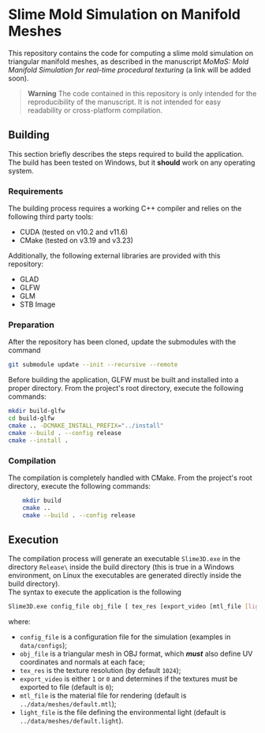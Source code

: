 # Slime Mold Simulation on Manifold Meshes

This repository contains the code for computing a slime mold simulation on triangular manifold meshes, as described in the manuscript *MoMaS: Mold Manifold Simulation for real-time procedural texturing* (a link will be added soon).  

> **Warning**
> The code contained in this repository is only intended for the reproducibility of the manuscript. It is not intended for easy readability or cross-platform compilation.  


## Building
This section briefly describes the steps required to build the application.  
The build has been tested on Windows, but it **should** work on any operating system.

### Requirements
The building process requires a working C++ compiler and relies on the following third party tools:
- CUDA (tested on v10.2 and v11.6)
- CMake (tested on v3.19 and v3.23)  

Additionally, the following external libraries are provided with this repository:
- GLAD
- GLFW
- GLM
- STB Image

### Preparation
After the repository has been cloned, update the submodules with the command
```sh
git submodule update --init --recursive --remote
```

Before building the application, GLFW must be built and installed into a proper directory. From the project's root directory, execute the following commands:
```sh
mkdir build-glfw
cd build-glfw
cmake .. -DCMAKE_INSTALL_PREFIX="../install"
cmake --build . --config release
cmake --install .
```

### Compilation
The compilation is completely handled with CMake. From the project's root directory, execute the following commands:
```sh
    mkdir build
    cmake ..
    cmake --build . --config release
```


## Execution
The compilation process will generate an executable `Slime3D.exe` in the directory `Release\` inside the build directory (this is true in a Windows environment, on Linux the executables are generated directly inside the build directory).  
The syntax to execute the application is the following
```sh
Slime3D.exe config_file obj_file [ tex_res [export_video [mtl_file [light_file]]]]
```
where:
- `config_file` is a configuration file for the simulation (examples in `data/configs`);
- `obj_file` is a triangular mesh in OBJ format, which **_must_** also define UV coordinates and normals at each face;
- `tex_res` is the texture resolution (by default `1024`);
- `export_video` is either `1` or `0` and determines if the textures must be exported to file (default is `0`);
- `mtl_file` is the material file for rendering (default is `../data/meshes/default.mtl`);
- `light_file` is the file defining the environmental light (default is `../data/meshes/default.light`).
